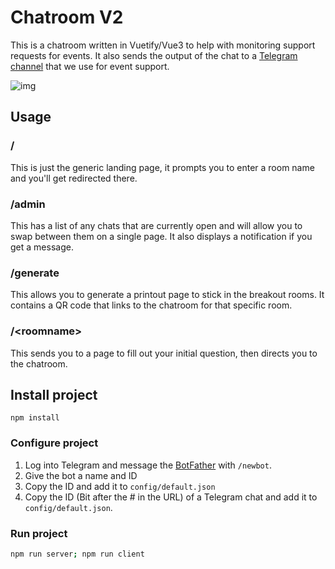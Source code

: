 # Chatroom V2

This is a chatroom written in Vuetify/Vue3 to help with monitoring support requests for events. It also sends the output of the chat to a [Telegram channel](https://t.me/c/1751689730/1) that we use for event support.

![img](https://i.imgur.com/eNi1xii.png)

## Usage

### /

This is just the generic landing page, it prompts you to enter a room name and you'll get redirected there.

### /admin

This has a list of any chats that are currently open and will allow you to swap between them on a single page. It also displays a notification if you get a message.

### /generate

This allows you to generate a printout page to stick in the breakout rooms. It contains a QR code that links to the chatroom for that specific room.

### /\<roomname\>

This sends you to a page to fill out your initial question, then directs you to the chatroom.

## Install project

```
npm install
```

### Configure project

1. Log into Telegram and message the [BotFather](https://web.telegram.org/a/#93372553) with `/newbot`.
2. Give the bot a name and ID
3. Copy the ID and add it to `config/default.json`
4. Copy the ID (Bit after the # in the URL) of a Telegram chat and add it to `config/default.json`.

### Run project

```bash
npm run server; npm run client
```
